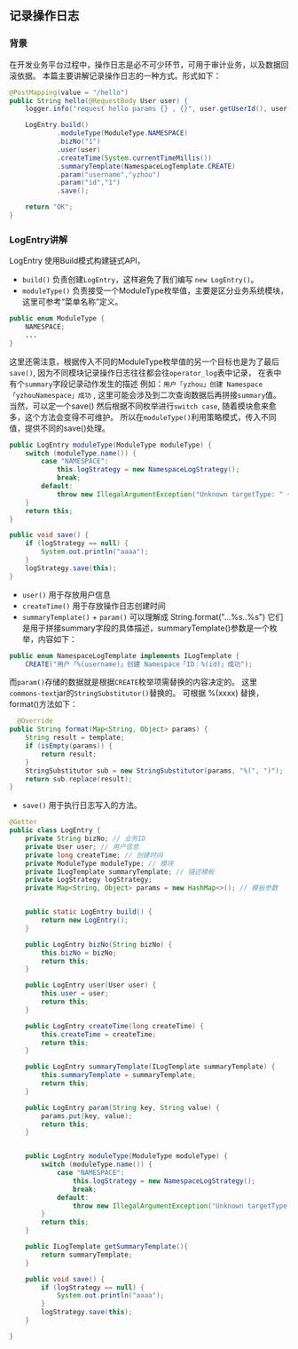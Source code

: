 ## 记录操作日志 

### 背景    
在开发业务平台过程中，操作日志是必不可少环节，可用于审计业务，以及数据回滚依据。 本篇主要讲解记录操作日志的一种方式。形式如下： 
```java
@PostMapping(value = "/hello")
public String hello(@RequestBody User user) {
    logger.info("request hello params {} , {}", user.getUserId(), user.getName());

    LogEntry.build()
            .moduleType(ModuleType.NAMESPACE)
            .bizNo("1")
            .user(user)
            .createTime(System.currentTimeMillis())
            .summaryTemplate(NamespaceLogTemplate.CREATE)
            .param("username","yzhou")
            .param("id","1")
            .save();

    return "OK";
}
``` 

### LogEntry讲解    
LogEntry 使用Build模式构建链式API，     
* `build()` 负责创建`LogEntry`，这样避免了我们编写 `new LogEntry()`。   
* `moduleType()` 负责接受一个ModuleType枚举值，主要是区分业务系统模块，这里可参考“菜单名称”定义。   
```java
public enum ModuleType {
    NAMESPACE;
    ...
}
```
这里还需注意，根据传入不同的ModuleType枚举值的另一个目标也是为了最后 `save()`, 因为不同模块记录操作日志往往都会往`operator_log`表中记录， 在表中有个`summary`字段记录动作发生的描述 例如：`用户「yzhou」创建 Namespace「yzhouNamespace」成功` , 这里可能会涉及到二次查询数据后再拼接`summary`值。 当然，可以定一个save() 然后根据不同枚举进行`switch case`, 随着模块愈来愈多，这个方法会变得不可维护。 所以在`moduleType()`利用策略模式，传入不同值，提供不同的save()处理。     
```java 
public LogEntry moduleType(ModuleType moduleType) {
    switch (moduleType.name()) {
        case "NAMESPACE":
            this.logStrategy = new NamespaceLogStrategy();
            break;
        default:
            throw new IllegalArgumentException("Unknown targetType: " + moduleType.name());
    }
    return this;
}

public void save() {
    if (logStrategy == null) {
        System.out.println("aaaa");
    }
    logStrategy.save(this);
}
```

* `user()` 用于存放用户信息  
* `createTime()` 用于存放操作日志创建时间   
* `summaryTemplate()` + `param()` 可以理解成 String.format("...%s..%s") 它们是用于拼接summary字段的具体描述，summaryTemplate()参数是一个枚举，内容如下：    
```java
public enum NamespaceLogTemplate implements ILogTemplate {
    CREATE("用户「%(username)」创建 Namespace「ID：%(id)」成功");
``` 

而`param()`存储的数据就是根据`CREATE`枚举项需替换的内容决定的。 这里`commons-text`jar的`StringSubstitutor()`替换的。 可根据 %(xxxx) 替换，format()方法如下：    
```java
  @Override
public String format(Map<String, Object> params) {
    String result = template;
    if (isEmpty(params)) {
        return result;
    }
    StringSubstitutor sub = new StringSubstitutor(params, "%(", ")");
    return sub.replace(result);
}
``` 

* `save()` 用于执行日志写入的方法。     


```java
@Getter
public class LogEntry {
    private String bizNo; // 业务ID
    private User user; // 用户信息
    private long createTime; // 创建时间
    private ModuleType moduleType; // 模块
    private ILogTemplate summaryTemplate; // 描述模板
    private LogStrategy logStrategy;
    private Map<String, Object> params = new HashMap<>(); // 模板参数


    public static LogEntry build() {
        return new LogEntry();
    }

    public LogEntry bizNo(String bizNo) {
        this.bizNo = bizNo;
        return this;
    }

    public LogEntry user(User user) {
        this.user = user;
        return this;
    }

    public LogEntry createTime(long createTime) {
        this.createTime = createTime;
        return this;
    }

    public LogEntry summaryTemplate(ILogTemplate summaryTemplate) {
        this.summaryTemplate = summaryTemplate;
        return this;
    }

    public LogEntry param(String key, String value) {
        params.put(key, value);
        return this;
    }


    public LogEntry moduleType(ModuleType moduleType) {
        switch (moduleType.name()) {
            case "NAMESPACE":
                this.logStrategy = new NamespaceLogStrategy();
                break;
            default:
                throw new IllegalArgumentException("Unknown targetType: " + moduleType.name());
        }
        return this;
    }

    public ILogTemplate getSummaryTemplate(){
        return summaryTemplate;
    }

    public void save() {
        if (logStrategy == null) {
            System.out.println("aaaa");
        }
        logStrategy.save(this);
    }

}
```